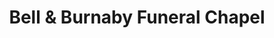 ---
title: "Bell & Burnaby Funeral Chapel"
url: /burnaby/bell-und-burnaby-funeral-chapel/
shop: Bestattungen
---